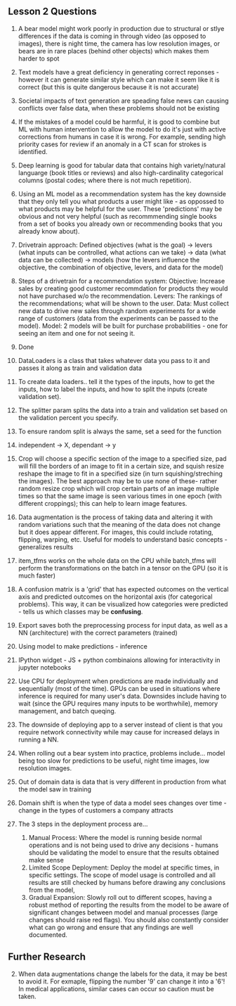 ## Lesson 2 Questions 

1. A bear model might work poorly in production due to structural or stlye differences if the data is coming in through video (as opposed to images), there is night time, the camera has low resolution images, or bears are in rare places (behind other objects) which makes them harder to spot 

2. Text models have a great deficiency in generating correct reponses - however it can generate similar style which can make it seem like it is correct (but this is quite dangerous because it is not accurate)

3. Societal impacts of text generation are speading false news can causing conflicts over false data, when these problems should not be existing 

4. If the mistakes of a model could be harmful, it is good to combine but ML with human intervention to allow the model to do it's just with active corrections from humans in case it is wrong. For example, sending high priority cases for review if an anomaly in a CT scan for strokes is identified. 

5. Deep learning is good for tabular data that contains high variety/natural languarge (book titles or reviews) and also high-cardinality categorical columns (postal codes; where there is not much repetition). 

6. Using an ML model as a recommendation system has the key downside that they only tell you what products a user might like - as oppossed to what products may be helpful for the user. These 'predictions' may be obvious and not very helpful (such as recommmending single books from a set of books you already own or recommending books that you already know about). 

7. Drivetrain approach: Defined objectives (what is the goal) -> levers (what inputs can be controlled, what actions can we take) -> data (what data can be collected) -> models (how the levers influence the objective, the combination of objective, levers, and data for the model)

8. Steps of a drivetrain for a recommendation system: Objective: Increase sales by creating good customer recommdation for products they would not have purchased w/o the recommendation. Levers: The rankings of the recommendations; what will be shown to the user. Data: Must collect new data to drive new sales through random experiments for a wide range of customers (data from the experiments can be passed to the model). Model: 2 models will be built for purchase probabilities - one for seeing an item and one for not seeing it. 

9. Done

10. DataLoaders is a class that takes whatever data you pass to it and passes it along as train and validation data

11. To create data loaders.. tell it the types of the inputs, how to get the inputs, how to label the inputs, and how to split the inputs (create validation set).

12. The splitter param splits the data into a train and validation set based on the validation percent you specify.

13. To ensure random split is always the same, set a seed for the function 

14. independent -> X, dependant -> y 

15. Crop will choose a specific section of the image to a specified size, pad will fill the borders of an image to fit in a certain size, and squish resize reshape the image to fit in a specified size (in turn squishing/streching the images). The best approach may be to use none of these- rather random resize crop which will crop certain parts of an image multiple times so that the same image is seen various times in one epoch (with different croppings); this can help to learn image features. 

16. Data augmentation is the process of taking data and altering it with random variations such that the meaning of the data does not change but it does appear different. For images, this could include rotating, flipping, warping, etc. Useful for models to understand basic concepts - generalizes results

17. item_tfms works on the whole data on the CPU while batch_tfms will perform the transformations on the batch in a tensor on the GPU (so it is much faster)

18. A confusion matrix is a 'grid' that has expected outcomes on the vertical axis and predicted outcomes on the horizontal axis (for categorical problems). This way, it can be visualized how categories were predicted - tells us which classes may be **confusing**. 

19. Export saves both the preprocessing process for input data, as well as a NN (architecture) with the correct parameters (trained)

20. Using model to make predictions - inference

21. IPython widget - JS + python combinaions allowing for interactivity in jupyter notebooks

22. Use CPU for deployment when predictions are made individually and sequentially (most of the time). GPUs can be used in situations where inference is required for many user's data. Downsides include having to wait (since the GPU requires many inputs to be worthwhile), memory management, and batch queqing. 

23. The downside of deploying app to a server instead of client is that you require network connectivity while may cause for increased delays in running a NN. 

24. When rolling out a bear system into practice, problems include... model being too slow for predictions to be useful, night time images, low resolution images. 

25. Out of domain data is data that is very different in production from what the model saw in training

26. Domain shift is when the type of data a model sees changes over time - change in the types of customers a company attracts

27. The 3 steps in the deployment process are... 
    1. Manual Process: Where the model is running beside normal operations and is not being used to drive any decisions - humans should be validating the model to ensure that the results obtained make sense
    2. Limited Scope Deployment: Deploy the model at specific times, in specific settings. The scope of model usage is controlled and all results are still checked by humans before drawing any conclusions from the model,
    3. Gradual Expansion: Slowly roll out to different scopes, having a robust method of reporting the results from the model to be aware of significant changes between model and manual processes (large changes should raise red flags). You should also constantly consider what can go wrong and ensure that any findings are well documented.
    

## Further Research 
2. When data augmentations change the labels for the data, it may be best to avoid it. For exmaple, flipping the number '9' can change it into a '6'! In medical applications, similar cases can occur so caution must be taken.
